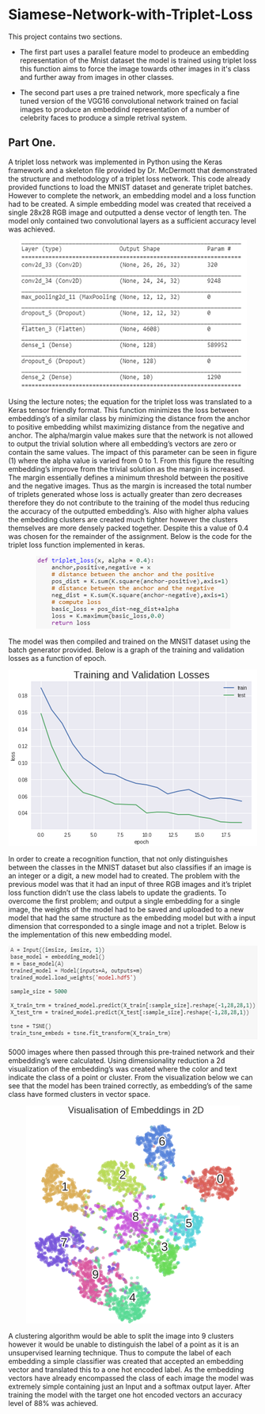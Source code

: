 # Siamese-Network-with-Triplet-Loss

This project contains two sections.

* The first part uses a parallel feature model to prodeuce an embedding representation of the Mnist dataset the model is trained using triplet loss this function aims to force the image towards other images in it's class and further away from images in other classes.

* The second part uses a pre trained network, more specficaly a fine tuned version of the VGG16 convolutional network trained on facial images to produce an embeddind representation of a number of celebrity faces to produce a simple retrival system.

## Part One.

A triplet loss network was implemented in Python using the Keras framework and a skeleton file provided by Dr. McDermott that demonstrated the structure and methodology of a triplet loss network. This code already provided functions to load the MNIST dataset and generate triplet batches. However to complete the network, an embedding model and a loss function had to be created. A simple embedding model was created that received a single 28x28 RGB image and outputted a dense vector of length ten. The model only contained two convolutional layers as a sufficient accuracy level was achieved.

<p align="center">
  <img width="460" height="300" src="images/image1.png">
</p>

Using the lecture notes; the equation for the triplet loss was translated to a Keras tensor friendly format. This function minimizes the loss between embedding’s of a similar class by minimizing  the distance from the anchor to positive embedding whilst maximizing distance from the negative and anchor. The alpha/margin value makes sure that the network is not allowed to output the trivial solution where all embedding’s vectors are zero or contain the same values. The impact of this parameter can be seen in figure (1) where the alpha value is varied from 0 to 1. From this figure the resulting embedding’s improve from the trivial solution as the margin is increased. The margin essentially defines a minimum threshold between the positive and the negative images. Thus as the margin is increased the total number of triplets generated whose loss is actually greater than zero decreases therefore they do not contribute to the training of the model thus reducing the accuracy of the outputted embedding’s. Also with higher alpha values the embedding clusters are created much tighter however the clusters themselves are more densely packed together. Despite this a value of 0.4 was chosen for the remainder of the assignment. Below is the code for the triplet loss function implemented in keras.

<p align="center">
  <img width="393" height="147" src="images/image2.png">
</p>


The model was then compiled and trained on the MNSIT dataset using the batch generator provided. Below is a graph of the training and validation losses as a function of epoch. 

<p align="center">
  <img width="502" height="357" src="images/image3.png">
</p>

In order to create a recognition function, that not only distinguishes between the classes in the MNIST dataset but also classifies if an image is an integer or a digit, a new model had to created. The problem with the previous model was that it had an input of three RGB images and it’s triplet loss function didn’t use the class labels to update the gradients. 
To overcome the first problem; and output a single embedding for a single image, the weights of the model had to be saved and uploaded to a new model that had the same structure as the embedding model but with a input dimension that corresponded to a single image and not a triplet. Below is the implementation of this new embedding model.

<p align="center">
  <img width="567" height="189" src="images/image4.png">
</p>

5000 images where then passed through this pre-trained network and their embedding’s were calculated. Using dimensionality reduction a 2d visualization of the embedding’s was created where the color and text indicate the class of a point or cluster. From the visualization below we can see that the model has been trained correctly, as embedding’s of the same class have formed clusters in vector space.  

<p align="center">
  <img width="433" height="440" src="images/image5.png">
</p>

A clustering algorithm would be able to split the image into 9 clusters however it would be unable to distinguish the label of a point as it is an unsupervised learning technique. Thus to compute the label of each embedding a simple classifier was created that accepted an embedding vector and translated this to a one hot encoded label. As the embedding vectors have already encompassed the class of each image the model was extremely simple containing just an Input and a softmax output layer. After training the model with the target one hot encoded vectors an accuracy level of 88% was achieved.
